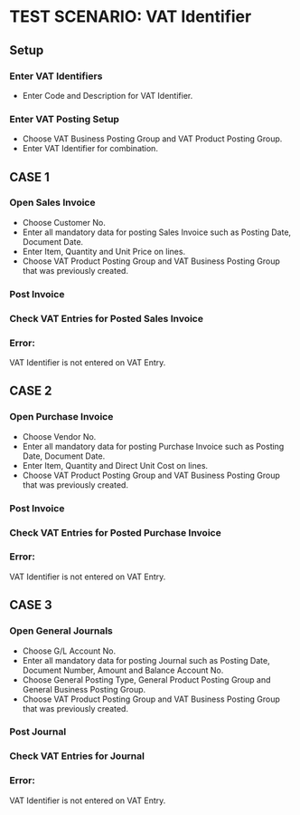 # TEST SCENARIO: VAT Identifier

## Setup

### Enter VAT Identifiers

-	Enter Code and Description for VAT Identifier.

### Enter VAT Posting Setup

-	Choose VAT Business Posting Group and VAT Product Posting Group.
-	Enter VAT Identifier for combination. 

## CASE 1

### Open Sales Invoice

-	Choose Customer No.
-	Enter all mandatory data for posting Sales Invoice such as Posting Date, Document Date.
-	Enter Item, Quantity and Unit Price on lines.
-	Choose VAT Product Posting Group and VAT Business Posting Group that was previously created.

### Post Invoice

### Check VAT Entries for Posted Sales Invoice

### Error:

VAT Identifier is not entered on VAT Entry.

## CASE 2

### Open Purchase Invoice

-	Choose Vendor No.
-	Enter all mandatory data for posting Purchase Invoice such as Posting Date, Document Date.
-	Enter Item, Quantity and Direct Unit Cost on lines.
-	Choose VAT Product Posting Group and VAT Business Posting Group that was previously created.

### Post Invoice

### Check VAT Entries for Posted Purchase Invoice

### Error:

VAT Identifier is not entered on VAT Entry.

## CASE 3

### Open General Journals

-	Choose G/L Account No.
-	Enter all mandatory data for posting Journal such as Posting Date, Document Number, Amount and Balance Account No.
-	Choose General Posting Type, General Product Posting Group and General Business Posting Group.
-	Choose VAT Product Posting Group and VAT Business Posting Group that was previously created.

### Post Journal

### Check VAT Entries for Journal

### Error:

VAT Identifier is not entered on VAT Entry.